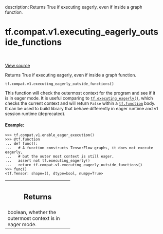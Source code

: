 description: Returns True if executing eagerly, even if inside a graph function.

<div itemscope itemtype="http://developers.google.com/ReferenceObject">
<meta itemprop="name" content="tf.compat.v1.executing_eagerly_outside_functions" />
<meta itemprop="path" content="Stable" />
</div>

# tf.compat.v1.executing_eagerly_outside_functions

<!-- Insert buttons and diff -->

<table class="tfo-notebook-buttons tfo-api nocontent" align="left">

</table>

<a target="_blank" class="external" href="/code/stable/tensorflow/python/framework/ops.py">View source</a>



Returns True if executing eagerly, even if inside a graph function.

<pre class="devsite-click-to-copy prettyprint lang-py tfo-signature-link">
<code>tf.compat.v1.executing_eagerly_outside_functions()
</code></pre>



<!-- Placeholder for "Used in" -->

This function will check the outermost context for the program and see if
it is in eager mode. It is useful comparing to <a href="../../../tf/executing_eagerly.md"><code>tf.executing_eagerly()</code></a>,
which checks the current context and will return `False` within a
<a href="../../../tf/function.md"><code>tf.function</code></a> body. It can be used to build library that behave differently
in eager runtime and v1 session runtime (deprecated).

#### Example:



```
>>> tf.compat.v1.enable_eager_execution()
>>> @tf.function
... def func():
...   # A function constructs TensorFlow graphs, it does not execute eagerly,
...   # but the outer most context is still eager.
...   assert not tf.executing_eagerly()
...   return tf.compat.v1.executing_eagerly_outside_functions()
>>> func()
<tf.Tensor: shape=(), dtype=bool, numpy=True>
```

<!-- Tabular view -->
 <table class="responsive fixed orange">
<colgroup><col width="214px"><col></colgroup>
<tr><th colspan="2"><h2 class="add-link">Returns</h2></th></tr>
<tr class="alt">
<td colspan="2">
boolean, whether the outermost context is in eager mode.
</td>
</tr>

</table>


